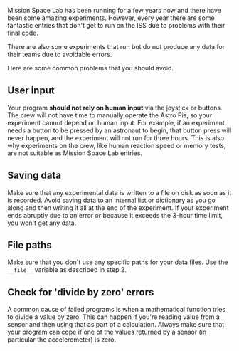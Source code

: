 Mission Space Lab has been running for a few years now and there have been some amazing experiments. However, every year there are some fantastic entries that don't get to run on the ISS due to problems with their final code.

There are also some experiments that run but do not produce any data for their teams due to avoidable errors.

Here are some common problems that you should avoid.

## User input

Your program **should not rely on human input** via the joystick or buttons. The crew will not have time to manually operate the Astro Pis, so your experiment cannot depend on human input. For example, if an experiment needs a button to be pressed by an astronaut to begin, that button press will never happen, and the experiment will not run for three hours. This is also why experiments on the crew, like human reaction speed or memory tests, are not suitable as Mission Space Lab entries.

## Saving data

Make sure that any experimental data is written to a file on disk as soon as it is recorded. Avoid saving data to an internal list or dictionary as you go along and then writing it all at the end of the experiment. If your experiment ends abruptly due to an error or because it exceeds the 3-hour time limit, you won't get any data.

## File paths

Make sure that you don't use any specific paths for your data files. Use the `__file__` variable as described in step 2.

## Check for 'divide by zero' errors

A common cause of failed programs is when a mathematical function tries to divide a value by zero. This can happen if you're reading value from a sensor and then using that as part of a calculation. Always make sure that your program can cope if one of the values returned by a sensor (in particular the accelerometer) is zero.
